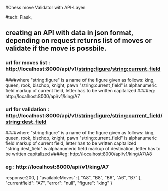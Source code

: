 #Chess move Validator with API-Layer

#tech: Flask,

## creating an API with data in json format, depending on request returns list of moves or validate if the move is possbile.

### url for moves list : http://localhost:8000/api/v1/<string:figure>/<string:current_field>
####where
"string:figure"
is a name of the figure given as follows: king, queen, rook, bischop, knight, pawn 
"string:current_field"
is alphanumeric field markup of current field, letter has to be written capitalized
####eg: http://localhost:8000/api/v1/king/A7

### url for validation : http://localhost:8000/api/v1/<string:figure>/<string:current_field>/<string:dest_field>
####where
"string:figure"
is a name of the figure given as follows: king, queen, rook, bischop, knight, pawn 
"string:current_field"
is alphanumeric field markup of current field, letter has to be written capitalized
"string:dest_field" is alphanumeric field markup of destination, letter has to be written capitalized
####eg: http://localhost:8000/api/v1/king/A7/A8

### eg : http://localhost:8000/api/v1/king/A7
response:200, {
  "availableMoves": [
    "A8", 
    "B8", 
    "B6", 
    "A6", 
    "B7"
  ], 
  "currentfield": "A7", 
  "error": "null", 
  "figure": "king"
}
